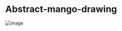 # Abstract-mango-drawing

![image](https://github.com/user-attachments/assets/57578d3c-3c6a-4aae-865d-6e76f944f5e2)
